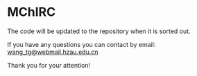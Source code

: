 # MChIRC
The code will be updated to the repository when it is sorted out.

If you have any questions you can contact by email: wang_tg@webmail.hzau.edu.cn

Thank you for your attention!
